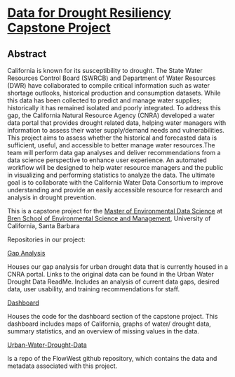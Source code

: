 # [Data for Drought Resiliency Capstone Project](https://bren.ucsb.edu/projects/data-drought-resiliency)

## Abstract
California is known for its susceptibility to drought. The State Water Resources Control Board (SWRCB) and Department of Water Resources (DWR) have collaborated to compile critical information such as water shortage outlooks, historical production and consumption datasets. While this data has been collected to predict and manage water supplies; historically it has remained isolated and poorly integrated. To address this gap, the California Natural Resource Agency (CNRA) developed a water data portal that provides drought related data, helping water managers with information to assess their water supply/demand needs and vulnerabilities.
This project aims to assess whether the historical and forecasted data is sufficient, useful, and accessible to better manage water resources.The team will perform data gap analyses and deliver recommendations from a data science perspective to enhance user experience. An automated workflow will be designed to help water resource managers and the public in visualizing and performing statistics to analyze the data. The ultimate goal is to collaborate with the California Water Data Consortium to improve understanding and provide an easily accessible resource for research and analysis in drought prevention.

This is a capstone project for the [Master of Environmental Data Science](https://bren.ucsb.edu/masters-programs/master-environmental-data-science) at [Bren School of Environmental Science and Management](https://bren.ucsb.edu/), University of California, Santa Barbara

Repositories in our project:

[Gap Analysis](https://github.com/CalDrought/gap_analysis)

Houses our gap analysis for urban drought data that is currently housed in a CNRA portal. Links to the original data can be found in the Urban Water Drought Data ReadMe. Includes an analysis of current data gaps, desired data, user usability, and training recommendations for staff.

[Dashboard](https://github.com/CalDrought/dashboard)

Houses the code for the dashboard section of the capstone project. This dashboard includes maps of California, graphs of water/ drought data, summary statistics, and an overview of missing values in the data. 

[Urban-Water-Drought-Data](https://github.com/CalDrought/urban-water-drought-data) 

Is a repo of the FlowWest github repository, which contains the data and metadata associated with this project. 
